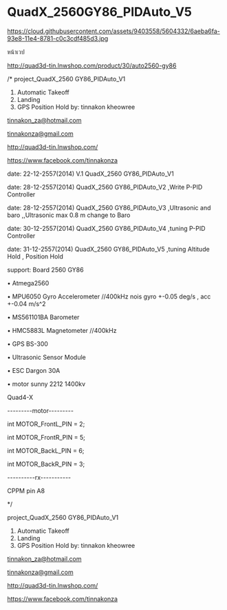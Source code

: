 QuadX_2560GY86_PIDAuto_V5
=========================
https://cloud.githubusercontent.com/assets/9403558/5604332/6aeba6fa-93e8-11e4-8781-c0c3cdf485d3.jpg

หน้าเวป 

http://quad3d-tin.lnwshop.com/product/30/auto2560-gy86

/*
project_QuadX_2560 GY86_PIDAuto_V1 

1. Automatic  Takeoff 
2. Landing
3. GPS Position Hold
by: tinnakon kheowree  

tinnakon_za@hotmail.com

tinnakonza@gmail.com

http://quad3d-tin.lnwshop.com/

https://www.facebook.com/tinnakonza

date: 22-12-2557(2014)  V.1 QuadX_2560 GY86_PIDAuto_V1

date: 28-12-2557(2014)      QuadX_2560 GY86_PIDAuto_V2   ,Write P-PID Controller

date: 28-12-2557(2014)      QuadX_2560 GY86_PIDAuto_V3   ,Ultrasonic and baro ,,Ultrasonic max 0.8 m change to Baro

date: 30-12-2557(2014)      QuadX_2560 GY86_PIDAuto_V4   ,tuning P-PID Controller

date: 31-12-2557(2014)      QuadX_2560 GY86_PIDAuto_V5   ,tuning Altitude Hold , Position Hold

support:  Board 2560  GY86

• Atmega2560

• MPU6050 Gyro Accelerometer //400kHz nois gyro +-0.05 deg/s , acc +-0.04 m/s^2

• MS561101BA Barometer

• HMC5883L Magnetometer //400kHz

• GPS BS-300

• Ultrasonic Sensor Module

• ESC Dargon 30A

• motor sunny 2212 1400kv 

Quad4-X

---------motor---------

int MOTOR_FrontL_PIN = 2;

int MOTOR_FrontR_PIN = 5;

int MOTOR_BackL_PIN = 6;

int MOTOR_BackR_PIN = 3;

----------rx-----------        

CPPM pin A8

*/

project_QuadX_2560 GY86_PIDAuto_V1  

1. Automatic  Takeoff 
2. Landing
3. GPS Position Hold
by: tinnakon kheowree  

tinnakon_za@hotmail.com

tinnakonza@gmail.com

http://quad3d-tin.lnwshop.com/

https://www.facebook.com/tinnakonza
